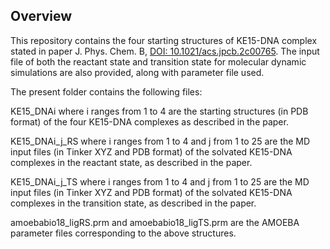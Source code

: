 ## Overview

This repository contains the four starting structures of KE15-DNA complex stated in paper J. Phys. Chem. B, [DOI: 10.1021/acs.jpcb.2c00765](https://pubs.acs.org/doi/pdf/10.1021/acs.jpcb.2c00765). The input file of both the reactant state and transition state for molecular dynamic simulations are also provided, along with parameter file used.



The present folder contains the following files:

KE15_DNAi where i ranges from 1 to 4 are the starting structures (in PDB format) of the four KE15-DNA complexes as described in the paper.

KE15_DNAi_j_RS where i ranges from 1 to 4 and j from 1 to 25 are the MD input files (in Tinker XYZ and PDB format) of the solvated KE15-DNA complexes in the reactant state, as described in the paper.

KE15_DNAi_j_TS where i ranges from 1 to 4 and j from 1 to 25 are the MD input files (in Tinker XYZ and PDB format) of the solvated KE15-DNA complexes in the transition state, as described in the paper.

amoebabio18_ligRS.prm and amoebabio18_ligTS.prm are the AMOEBA parameter files corresponding to the above structures.

